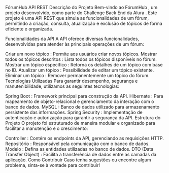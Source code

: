 FórumHub API REST
Descrição do Projeto
Bem-vindo ao FórumHub , um projeto desenvolvido, como parte do Challenge Back End da Alura . Este projeto é uma API REST que simula as funcionalidades de um fórum, permitindo a criação, consulta, atualização e exclusão de tópicos de forma eficiente e organizada.

Funcionalidades da API
A API oferece diversas funcionalidades, desenvolvidas para atender às principais operações de um fórum:

Criar um novo tópico : Permite aos usuários criar novos tópicos.
Mostrar todos os tópicos descritos : Lista todos os tópicos disponíveis no fórum.
Mostrar um tópico específico : Retorna os detalhes de um tópico com base no ID.
Atualizar um tópico : Possibilidade de editar um tópico existente.
Eliminar um tópico : Remover permanentemente um tópico do fórum.
Tecnologias Utilizadas
Para garantir desempenho, segurança e manutenibilidade, utilizamos as seguintes tecnologias:

Spring Boot : Framework principal para construção da API.
Hibernate : Para mapeamento de objeto-relacional e gerenciamento da interação com o banco de dados.
MySQL : Banco de dados utilizado para armazenamento persistente das informações.
Spring Security : Implementação de autenticação e autorização para garantir a segurança da API.
Estrutura do Projeto
O projeto foi estruturado de maneira modular e organizado para facilitar a manutenção e o crescimento:

Controller : Contém os endpoints da API, gerenciando as requisições HTTP.
Repositório : Responsável pela comunicação com o banco de dados.
Modelo : Defina as entidades utilizadas no banco de dados.
DTO (Data Transfer Object) : Facilita a transferência de dados entre as camadas da aplicação.
Como Contribuir
Caso tenha sugestões ou encontre algum problema, sinta-se à vontade para contribuir!
